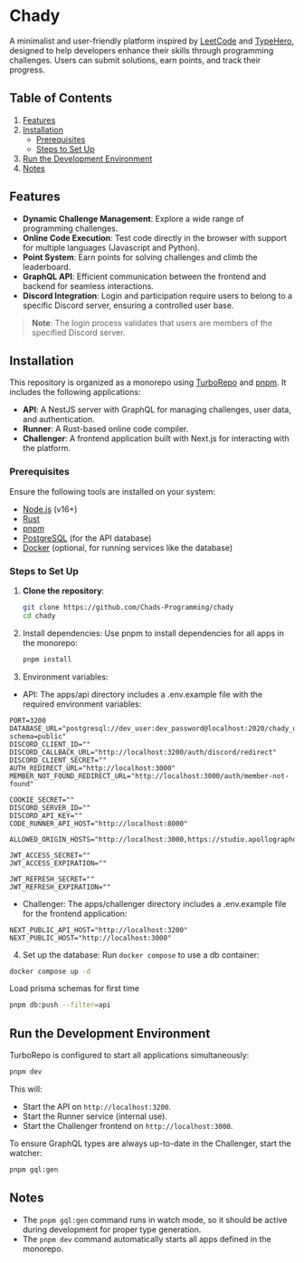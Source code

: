 # Chady

A minimalist and user-friendly platform inspired by [LeetCode](https://leetcode.com/) and [TypeHero](https://typehero.dev/), designed to help developers enhance their skills through programming challenges. Users can submit solutions, earn points, and track their progress.


## Table of Contents

1. [Features](#features)
2. [Installation](#installation)
   - [Prerequisites](#prerequisites)
   - [Steps to Set Up](#steps-to-set-up)
3. [Run the Development Environment](#run-the-development-environment)
4. [Notes](#notes)


## Features

- **Dynamic Challenge Management**: Explore a wide range of programming challenges.
- **Online Code Execution**: Test code directly in the browser with support for multiple languages (Javascript and Python).
- **Point System**: Earn points for solving challenges and climb the leaderboard.
- **GraphQL API**: Efficient communication between the frontend and backend for seamless interactions.
- **Discord Integration**: Login and participation require users to belong to a specific Discord server, ensuring a controlled user base.

> **Note**: The login process validates that users are members of the specified Discord server.


## Installation

This repository is organized as a monorepo using [TurboRepo](https://turbo.build/) and [pnpm](https://pnpm.io/). It includes the following applications:

- **API**: A NestJS server with GraphQL for managing challenges, user data, and authentication.
- **Runner**: A Rust-based online code compiler.
- **Challenger**: A frontend application built with Next.js for interacting with the platform.


### Prerequisites

Ensure the following tools are installed on your system:
- [Node.js](https://nodejs.org/) (v16+)
- [Rust](https://www.rust-lang.org/tools/install)
- [pnpm](https://pnpm.io/installation)
- [PostgreSQL](https://www.postgresql.org/download/) (for the API database)
- [Docker](https://www.docker.com/) (optional, for running services like the database)


### Steps to Set Up

1. **Clone the repository**:
   ```bash
   git clone https://github.com/Chads-Programming/chady
   cd chady
   ```
2. Install dependencies: Use pnpm to install dependencies for all apps in the monorepo:
   ```bash
   pnpm install
   ```
3. Environment variables:
  * API: The apps/api directory includes a .env.example file with the required environment variables:

  ```text
  PORT=3200
  DATABASE_URL="postgresql://dev_user:dev_password@localhost:2020/chady_db?schema=public"
  DISCORD_CLIENT_ID=""
  DISCORD_CALLBACK_URL="http://localhost:3200/auth/discord/redirect"
  DISCORD_CLIENT_SECRET=""
  AUTH_REDIRECT_URL="http://localhost:3000"
  MEMBER_NOT_FOUND_REDIRECT_URL="http://localhost:3000/auth/member-not-found"

  COOKIE_SECRET=""
  DISCORD_SERVER_ID=""
  DISCORD_API_KEY=""
  CODE_RUNNER_API_HOST="http://localhost:8000"

  ALLOWED_ORIGIN_HOSTS="http://localhost:3000,https://studio.apollographql.com"

  JWT_ACCESS_SECRET=""
  JWT_ACCESS_EXPIRATION=""

  JWT_REFRESH_SECRET=""
  JWT_REFRESH_EXPIRATION=""
  ```

  * Challenger: The apps/challenger directory includes a .env.example file for the frontend application:

  ```text
  NEXT_PUBLIC_API_HOST="http://localhost:3200"
  NEXT_PUBLIC_HOST="http://localhost:3000"
  ```
4. Set up the database:
Run `docker compose` to use a db container:

```bash
docker compose up -d
```
Load prisma schemas for first time

```bash
pnpm db:push --filter=api
```


## Run the Development Environment

TurboRepo is configured to start all applications simultaneously:
```bash
pnpm dev
```

This will:

* Start the API on `http://localhost:3200`.
* Start the Runner service (internal use).
* Start the Challenger frontend on `http://localhost:3000`.

To ensure GraphQL types are always up-to-date in the Challenger, start the watcher:

```bash
pnpm gql:gen
```

## Notes

- The `pnpm gql:gen` command runs in watch mode, so it should be active during development for proper type generation.
- The `pnpm dev` command automatically starts all apps defined in the monorepo.
